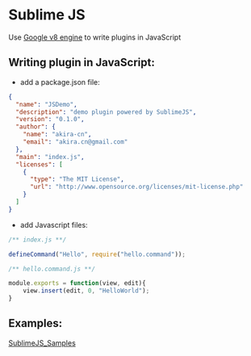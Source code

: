 # Sublime JS
	
Use [Google v8 engine](http://code.google.com/p/v8/) to write plugins in JavaScript

## Writing plugin in JavaScript:

* add a package.json file:

```json
{
  "name": "JSDemo",
  "description": "demo plugin powered by SublimeJS",
  "version": "0.1.0",
  "author": {
    "name": "akira-cn",
    "email": "akira.cn@gmail.com"
  },
  "main": "index.js",
  "licenses": [
    {
      "type": "The MIT License",
      "url": "http://www.opensource.org/licenses/mit-license.php"
    }
  ]
}
```

* add Javascript files:

```javascript
/** index.js **/

defineCommand("Hello", require("hello.command"));
```


```javascript
/** hello.command.js **/

module.exports = function(view, edit){
	view.insert(edit, 0, "HelloWorld");
}
```

## Examples:

[SublimeJS_Samples](https://github.com/akira-cn/SublimeJS_Samples)
